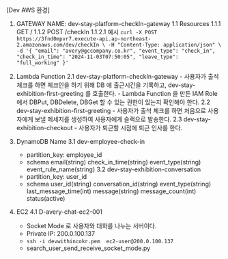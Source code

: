 [Dev AWS 환경]
1. GATEWAY NAME: dev-stay-platform-checkIn-gateway
    1.1 Resources
        1.1.1 GET / 
        1.1.2 POST /checkIn
            1.1.2.1 예시
            ```
                curl -X POST https://3fnd0mpvr7.execute-api.ap-northeast-2.amazonaws.com/dev/checkIn \
                -H "Content-Type: application/json" \
                -d '{
                        "email": "avery@gccompany.co.kr",
                        "event_type": "check_in",
                        "check_in_time": "2024-11-03T07:50:05",
                        "leave_type": "full_working"
                    }'
            ```
2. Lambda Function
    2.1 dev-stay-platform-checkIn-gateway
        - 사용자가 출석 체크를 하면 체크인을 하기 위해 DB 에 출근시간을 기록하고, dev-stay-exhibition-first-greeting 를 호출한다.
        - Lambda Function 을 만든 IAM Role 에서 DBPut, DBDelete, DBGet 할 수 있는 권한이 있는지 확인해야 한다.
    2.2 dev-stay-exhibition-first-greeting
        - 사용자가 출석 체크를 하면 처음으로 사용자에게 보낼 메세지를 생성하여 사용자에게 슬랙으로 발송한다.
    2.3 dev-stay-exhibition-checkout
        - 사용자가 퇴근할 시점에 퇴근 인사를 한다.

3. DynamoDB Name
3.1 dev-employee-check-in
    - partition_key: employee_id
    - schema
        email(string)
        check_in_time(string)
        event_type(string)
        event_rule_name(string)
3.2 dev-stay-exhibition-conversation
    - partition_key: user_id
    - schema
        user_id(string)
        conversation_id(string)
        event_type(string)
        last_message_time(int)
        message(string)
        message_count(int)
        status(active)

4. EC2
    4.1 D-avery-chat-ec2-001
    - Socket Mode 로 사용자와 대화를 나누는 서버이다.
    - Private IP: 200.0.100.137
    - ``` ssh -i devwithincokr.pem  ec2-user@200.0.100.137 ```
    - search_user_send_receive_socket_mode.py

